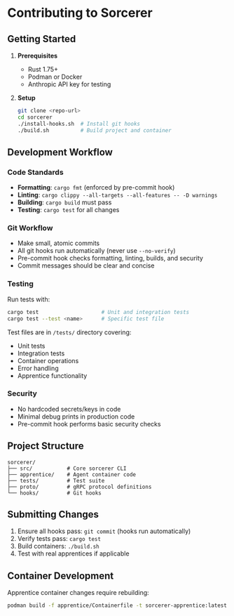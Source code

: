 # Contributing to Sorcerer

## Getting Started

1. **Prerequisites**
   - Rust 1.75+ 
   - Podman or Docker
   - Anthropic API key for testing

2. **Setup**
   ```bash
   git clone <repo-url>
   cd sorcerer
   ./install-hooks.sh  # Install git hooks
   ./build.sh          # Build project and container
   ```

## Development Workflow

### Code Standards
- **Formatting**: `cargo fmt` (enforced by pre-commit hook)
- **Linting**: `cargo clippy --all-targets --all-features -- -D warnings`
- **Building**: `cargo build` must pass
- **Testing**: `cargo test` for all changes

### Git Workflow
- Make small, atomic commits
- All git hooks run automatically (never use `--no-verify`)
- Pre-commit hook checks formatting, linting, builds, and security
- Commit messages should be clear and concise

### Testing
Run tests with:
```bash
cargo test                    # Unit and integration tests
cargo test --test <name>      # Specific test file
```

Test files are in `/tests/` directory covering:
- Unit tests
- Integration tests  
- Container operations
- Error handling
- Apprentice functionality

### Security
- No hardcoded secrets/keys in code
- Minimal debug prints in production code
- Pre-commit hook performs basic security checks

## Project Structure
```
sorcerer/
├── src/           # Core sorcerer CLI
├── apprentice/    # Agent container code
├── tests/         # Test suite
├── proto/         # gRPC protocol definitions
└── hooks/         # Git hooks
```

## Submitting Changes

1. Ensure all hooks pass: `git commit` (hooks run automatically)
2. Verify tests pass: `cargo test`
3. Build containers: `./build.sh`
4. Test with real apprentices if applicable

## Container Development

Apprentice container changes require rebuilding:
```bash
podman build -f apprentice/Containerfile -t sorcerer-apprentice:latest .
```